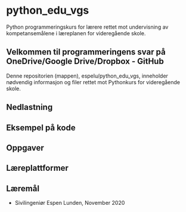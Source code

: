 # python_edu_vgs
Python programmeringskurs for lærere rettet mot undervisning av kompetansemålene i læreplanen for videregående skole.

## Velkommen til programmeringens svar på OneDrive/Google Drive/Dropbox - GitHub
Denne repositorien (mappen), espelu/python_edu_vgs, inneholder nødvendig informasjon og filer rettet mot Pythonkurs for videregående skole. 

## Nedlastning
## Eksempel på kode
## Oppgaver
## Læreplattformer
## Læremål

- Sivilingeniør Espen Lunden, November 2020
